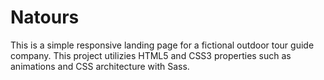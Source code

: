 # Natours

This is a simple responsive landing page for a fictional outdoor tour guide company. This project utilizies HTML5 and CSS3 properties such as animations and CSS architecture with Sass.